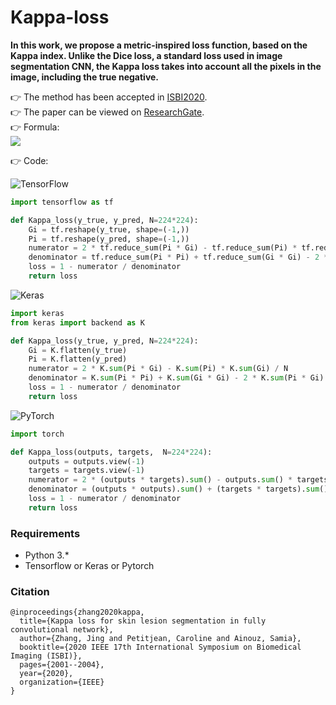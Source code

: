 # Kappa-loss

**In this work, we propose a metric-inspired loss function, based on the Kappa index. Unlike the Dice loss, a standard loss used in image segmentation CNN, the Kappa loss takes into account all the pixels in the image, including the true negative.**


👉 The method has been accepted in [ISBI2020](http://2020.biomedicalimaging.org/).  
👉 The paper can be viewed on [ResearchGate](https://www.researchgate.net/publication/341585606_Kappa_Loss_for_Skin_Lesion_Segmentation_in_Fully_Convolutional_Network).  
👉 Formula:   
![](https://latex.codecogs.com/svg.image?\text{Kappa&space;loss}&space;=&space;1-\frac{2\sum_{i=1}^N{p_ig_i}-\sum_{i=1}^N{p_i}\cdot\sum_{i=1}^N{g_i}/N}{\sum_{i=1}^N&space;{p_i}&plus;\sum_{i=1}^N&space;{g_i}-2\sum_{i=1}^N{p_ig_i}/N})

👉 Code:    

![TensorFlow](https://img.shields.io/badge/TensorFlow-%23FF6F00.svg?style=for-the-badge&logo=TensorFlow&logoColor=white)
```python
import tensorflow as tf

def Kappa_loss(y_true, y_pred, N=224*224):
    Gi = tf.reshape(y_true, shape=(-1,))
    Pi = tf.reshape(y_pred, shape=(-1,))
    numerator = 2 * tf.reduce_sum(Pi * Gi) - tf.reduce_sum(Pi) * tf.reduce_sum(Gi) / N
    denominator = tf.reduce_sum(Pi * Pi) + tf.reduce_sum(Gi * Gi) - 2 * tf.reduce_sum(Pi * Gi) / N
    loss = 1 - numerator / denominator
    return loss
```

![Keras](https://img.shields.io/badge/Keras-%23D00000.svg?style=for-the-badge&logo=Keras&logoColor=white)
```python
import keras
from keras import backend as K

def Kappa_loss(y_true, y_pred, N=224*224):
    Gi = K.flatten(y_true)
    Pi = K.flatten(y_pred)
    numerator = 2 * K.sum(Pi * Gi) - K.sum(Pi) * K.sum(Gi) / N
    denominator = K.sum(Pi * Pi) + K.sum(Gi * Gi) - 2 * K.sum(Pi * Gi) / N
    loss = 1 - numerator / denominator
    return loss
 ```
 
 
 ![PyTorch](https://img.shields.io/badge/PyTorch-%23EE4C2C.svg?style=for-the-badge&logo=PyTorch&logoColor=white)
 ```python
 import torch

 def Kappa_loss(outputs, targets,  N=224*224):
     outputs = outputs.view(-1)
     targets = targets.view(-1)
     numerator = 2 * (outputs * targets).sum() - outputs.sum() * targets.sum / N
     denominator = (outputs * outputs).sum() + (targets * targets).sum() - 2 * (outputs * targets).sum() / N
     loss = 1 - numerator / denominator
     return loss
 ```
 
### Requirements
* Python 3.*  
* Tensorflow or Keras or Pytorch

### Citation

```
@inproceedings{zhang2020kappa,  
  title={Kappa loss for skin lesion segmentation in fully convolutional network},  
  author={Zhang, Jing and Petitjean, Caroline and Ainouz, Samia},  
  booktitle={2020 IEEE 17th International Symposium on Biomedical Imaging (ISBI)},  
  pages={2001--2004},  
  year={2020},  
  organization={IEEE}  
}
```
